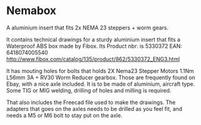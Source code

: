 # Nemabox
A aluminium insert that fits 2x NEMA 23 steppers + worm gears.

It contains technical drawings for a sturdy aluminium insert that fits a Waterproof ABS box made by Fibox. Its Product nbr: is 5330372 EAN: 6418074005540 http://www.fibox.com/catalog/135/product/862/5330372_ENG3.html

It has mouting holes for bolts that holds 2X Nema23 Stepper Motors 1.1Nm L56mm 3A + RV30 Worm Reducer gearbox. Those are frequently found on Ebay, with a nice axle included. It is to be made of aluminium, aircraft type. Some TIG or MIG welding, drilling of holes and milling is required.


That also includes the Freecad file used to make the drawings. The adapters that goes on the axles needs to be drilled as you feel fit, and needs a M5 or M6 bolt to stay put on the axle.
